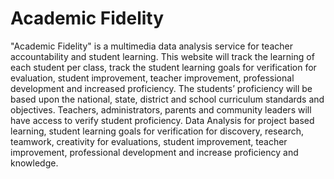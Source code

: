 # Academic Fidelity

"Academic Fidelity" is a multimedia data analysis service for teacher accountability and student learning. This website will track the learning of each student per class, track the student learning goals for verification for evaluation, student improvement, teacher improvement, professional development and increased proficiency. The students’ proficiency will be based upon the national, state, district and school curriculum standards and objectives. Teachers, administrators, parents and community leaders will have access to verify student proficiency. Data Analysis for project based learning, student learning goals for verification for discovery, research, teamwork, creativity for evaluations, student improvement, teacher improvement, professional development and increase proficiency and knowledge.
